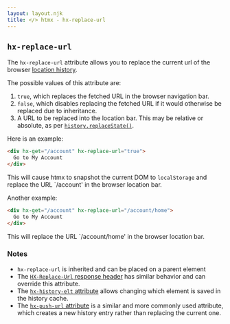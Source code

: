```yaml
---
layout: layout.njk
title: </> htmx - hx-replace-url
---
```


## `hx-replace-url`

The `hx-replace-url` attribute allows you to replace the current url of the browser [location history](https://developer.mozilla.org/en-US/docs/Web/API/History_API).

The possible values of this attribute are:

1. `true`, which replaces the fetched URL in the browser navigation bar.
2. `false`, which disables replacing the fetched URL if it would otherwise be replaced due to inheritance.
3. A URL to be replaced into the location bar.
   This may be relative or absolute, as per [`history.replaceState()`](https://developer.mozilla.org/en-US/docs/Web/API/History/replaceState).

Here is an example:

```html
<div hx-get="/account" hx-replace-url="true">
  Go to My Account
</div>
```

This will cause htmx to snapshot the current DOM to `localStorage` and replace the URL `/account' in the browser location bar.

Another example:

```html
<div hx-get="/account" hx-replace-url="/account/home">
  Go to My Account
</div>
```

This will replace the URL `/account/home' in the browser location bar.

### Notes

* `hx-replace-url` is inherited and can be placed on a parent element
* The [`HX-Replace-Url` response header](/headers/hx-replace-url) has similar behavior and can override this attribute.
* The [`hx-history-elt` attribute](/attributes/hx-history-elt) allows changing which element is saved in the history cache.
* The [`hx-push-url` attribute](/attributes/hx-push-url) is a similar and more commonly used attribute, which creates a 
  new history entry rather than replacing the current one.
